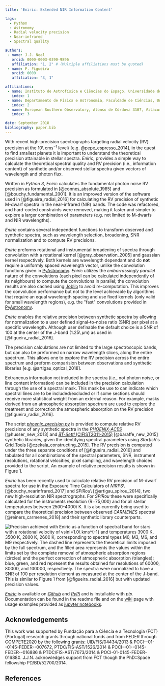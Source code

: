 ```yaml
---
title: 'Eniric: Extended NIR Information Content'

tags:
  - Python
  - Astronomy
  - Radial velocity precision
  - Near-infrared
  - Spectral quality

authors:
 - name: J.J. Neal
   orcid: 0000-0003-0390-9896
   affiliation: "1, 2" # (Multiple affiliations must be quoted)
 - name: P. Figueira
   orcid: 0000
   affiliation: "3, 1"

affiliations:
 - name: Instituto de Astrofísica e Ciências do Espaço, Universidade do Porto, CAUP, Rua das Estrelas, 4150-762, Porto, Portugal
   index: 1
 - name: Departamento de Física e Astronomia, Faculdade de Ciências, Universidade do Porto, Rua do Campo Alegre, 4169-007, Porto, Portugal
   index: 2
 - name: European Southern Observatory, Alonso de Córdova 3107, Vitacura, Casilla 19001, Santiago 19, Chile
   index: 3

date: September 2018
bibliography: paper.bib
---
```


With recent high-precision spectrographs targeting radial velocity (RV) precision at the 10\ cms$^{-1}$ level\ [e.g. @pepe_espresso_2014],
 in the quest to find smallest planets it is important to understand the theoretical precision attainable in stellar spectra.
*Eniric*, provides a simple way to calculate the theoretical spectral quality
and RV precision (i.e., information content) of synthetic and/or observed stellar spectra given vectors of wavelength and photon flux.

Written in *Python 3*, *Eniric* calculates the fundamental photon noise RV precision as formulated in [@connes_absolute_1985] and [@bouchy_fundamental_2001].
It is an improved version of the software used in [@figueira_radial_2016] for calculating the RV precision of synthetic M-dwarf spectra in the near-infrared (NIR) bands.
The code was refactored, and hard-coded constraints were removed, making it faster and simpler to explore a larger combination of parameters (e.g. not limited to M-dwarfs and NIR wavelengths).

*Eniric* contains several independent functions to transform observed and synthetic spectra, such as wavelength selection,
broadening, SNR normalization and to compute RV precisions.

*Eniric* preforms rotational and instrumental broadening of spectra through convolution with a rotational kernel [@gray_observation_2005] and gaussian kernel respectively.
Both kernels are wavelength dependant and do **not** require a uniformly spaced wavelength vector, unlike the convolution functions given in [PyAstronomy](https://github.com/sczesla/PyAstronomy).
*Eniric* utilizes the *embarrassingly parallel* nature of the convolutions (each pixel can be calculated independently of its neighbours) to compute the convolutions in parallel; the convolution results are also cached using [Joblib](https://joblib.readthedocs.io/en/latest/) to avoid re-computation.
This improves the convolution performance but not to the level achievable by algorithms that require an equal wavelength spacing and use fixed kernels (only valid for small wavelength regions), e.g. the "fast" convolutions provided in [PyAstronomy](https://github.com/sczesla/PyAstronomy).

*Eniric* enables the relative precision between synthetic spectra by allowing for normalization to a user defined signal-to-noise ratio (SNR) per pixel at a specific wavelength.
 Although user definable the default choice is a SNR of 100 at the center of the J-band (1.25\ $\mu$m) as used in [@figueira_radial_2016].

The precision calculations are not limited to the large spectroscopic bands, but can also be preformed on narrow wavelength slices, along the entire spectrum.
This allows one to explore the RV precision across the entire spectrum and preform comparision between observations and synthetic libraries [e.g. @artigau_optical_2018].

Extraneous information not included in the spectra (i.e., not photon noise, or line content information)
can be included in the precision calculation through the use of a spectral mask. This mask be use to can
indicate which spectral lines are to be included/excluded or if some sections should receive more
statistical weight from an external reason.
For example, masks derived from an atmospheric absorption spectrum are used to explore the treatment
and correction the atmospheric absorption on the RV precision [@figueira_radial_2016].

The script [*phoenix_precision.py*](https://github.com/jason-neal/eniric/blob/develop/eniric_scripts/phoenix_precision.py) is provided to compute relative RV precisions of any synthetic spectra in the
 [*PHOENIX-ACES*](http://phoenix.astro.physik.uni-goettingen.de) [@husser_new_2013] and
 [*BT-Settl* (CIFIST2011-2015)](https://phoenix.ens-lyon.fr/Grids/BT-Settl/CIFIST2011_2015/FITS/) [@baraffe_new_2015] synthetic libraries,
 given the identifying spectral parameters using *Starfish*'s
 [Grid Tools](https://iancze.github.io/Starfish/current/grid_tools.html) [@czekala_constructing_2015].
The RV precision is computed under the three separate conditions of [@figueira_radial_2016] and tabulated for all combinations of
the spectral parameters, SNR, instrument resolutions, rotational velocities, pixel sampling, and
wavelength choices provided to the script. An example of relative precision results is shown in Figure 1.

*Eniric* has been recently used to calculate relative RV precision of M-dwarf spectra for use in the Exposure Time Calculators of *NIRPS*\ [@bouchy_nearinfrared_2017] and *SPIRou*\ [@artigau_spirou_2014], two new high-resolution NIR spectrographs.
For *SPIRou* these were specifically calculated for the instruments resolution (R=75,000) and for all stellar temperatures between 2500-4000\ K.
It is also currently being used to compare the theoretical precision between observed *CARMENES* spectra\ [@reiners_carmenes_2018] and their synthetic library counterparts.

![Precision achieved with *Eniric* as a function of spectral band for stars with a rotational velocity of vsini=1.0\ kms$^{-1}$ and temperatures 3900 K, 3500 K, 2800 K, 2600 K, corresponding to spectral types M0, M3, M6, and M9 respectively.
The dashed line represents the theoretical limits imposed by the full spectrum, and the filled area represents the values within the limits set by the complete removal of atmospheric absorption regions (circles) and the perfect correction of atmospheric absorption (triangles); blue, green, and red represent the results obtained for resolutions of 60000, 80000, and 100000, respectively.
The spectra were normalized to have a SNR of 100 per resolution element as measured at the center of the J-band.
This is similar to Figure 1 from [@figueira_radial_2016] but with updated precision values.](./precisions.png)

[*Eniric*](https://github.com/jason-neal/eniric) is available on [*Github*](https://github.com/jason-neal/eniric) and [*PyPI*](https://pypi.org/project/eniric/) and is installable with *pip*. Documentation can be found in the readme file and on the [wiki](https://github.com/jason-neal/eniric/wiki) page with usage examples provided as [jupyter notebooks](https://github.com/jason-neal/eniric/tree/master/docs/Notebooks).


## Acknowledgements

This work was supported by Fundação para a Ciência e a Tecnologia (FCT) (Portugal) research grants through national funds and from FEDER through COMPETE2020 by the following grants: UID/FIS/04434/2013 & POCI--01--0145-FEDER--007672, PTDC/FIS-AST/1526/2014 & POCI--01--0145-FEDER--016886 & PTDC/FIS-AST/7073/2014 & POCI-01-0145-FEDER-016880.
J.J.N. acknowledges support from FCT though the PhD::Space fellowship PD/BD/52700/2014.


## References
